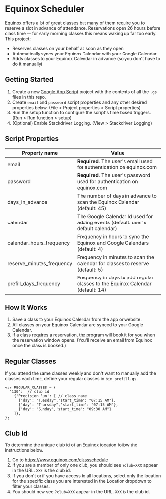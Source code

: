 # Equinox Scheduler

[Equinox](https://equinox.com) offers a lot of great classes but many of them require you to reserve a slot in advance of attendance. Reservations open 26 hours before class time -- for early morning classes this means waking up far too early. This project:

- Reserves classes on your behalf as soon as they open
- Automatically syncs your Equinox Calendar with your Google Calendar
- Adds classes to your Equinox Calendar in advance (so you don't have to do it manually)

## Getting Started

1. Create a new [Google App Script](https://script.google.com/home/my) project with the contents of all the `.gs` files in this repo.
1. Create `email` and `password` script properties and any other desired properties below. (File > Project properties > Script properties)
1. Run the setup function to configure the script's time based triggers. (Run > Run function > setup)
1. (Optional) Enable Stackdriver Logging. (View > Stackdriver Logging)

## Script Properties

Property name | Value
------------ | -------------
email | **Required**. The user's email used for authentication on equinox.com
password | **Required**. The user's password used for authentication on equinox.com
days_in_advance | The number of days in advance to scan the Equinox Calendar (default: 45)
calendar | The Google Calendar Id used for adding events (default: user's default calendar)
calendar_hours_frequency | Frequency in hours to sync the Equinox and Google Calendars (default: 4)
reserve_minutes_frequency | Frequency in minutes to scan the calendar for classes to reserve (default: 5)
prefill_days_frequency | Frequency in days to add regular classes to the Equinox Calendar (default: 14)

## How It Works

1. Save a class to your Equinox Calendar from the app or website.
1. All classes on your Equinox Calendar are synced to your Google Calendar.
1. If a class requires a reservation, the program will book it for you when the reservation window opens. (You'll receive an email from Equinox once the class is booked.)

## Regular Classes

If you attend the same classes weekly and don't want to manually add the classes each time, define your regular classes in `bin_prefill.gs`.

```
var REGULAR_CLASSES = {
  '130':  // club id
    {'Precision Run': [ // class name
      {'day': "Tuesday",'start_time': "07:15 AM"},
      {'day': "Thursday",'start_time': "07:15 AM"},
      {'day': "Sunday",'start_time': "09:30 AM"}
    ]},
};
```

## Club Id

To determine the unique club id of an Equinox location follow the instructions below.

1. Go to https://www.equinox.com/classschedule
1. If you are a member of only one club, you should see `?club=XXX` appear in the URL. `XXX` is the club id.
1. If you don't or if you have access to all locations, select only the location for the specific class you are interested in the Location dropdown to filter your classes.
1. You should now see `?club=XXX` appear in the URL. `XXX` is the club id.

